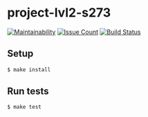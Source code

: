 # project-lvl2-s273

[![Maintainability](https://api.codeclimate.com/v1/badges/f706e344080fd2c66668/maintainability)](https://codeclimate.com/github/Konstantin6487/project-lvl2-s273/maintainability)
[![Issue Count](https://codeclimate.com/github/Konstantin6487/project-lvl2-s273/badges/issue_count.svg)](https://codeclimate.com/github/Konstantin6487/project-lvl2-s273)
[![Build Status](https://travis-ci.org/Konstantin6487/project-lvl2-s273.svg?branch=master)](https://travis-ci.org/Konstantin6487/project-lvl2-s273)

## Setup

```sh
$ make install
```

## Run tests

```sh
$ make test
```

